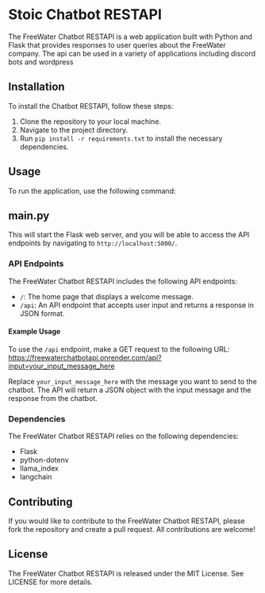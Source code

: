# Stoic Chatbot RESTAPI

The FreeWater Chatbot RESTAPI is a web application built with Python and Flask that provides responses to user queries about the FreeWater company. The api can be used in a variety of applications including discord bots and wordpress

## Installation

To install the Chatbot RESTAPI, follow these steps:

1. Clone the repository to your local machine.
2. Navigate to the project directory.
3. Run `pip install -r requirements.txt` to install the necessary dependencies.

## Usage

To run the application, use the following command:

## main.py

This will start the Flask web server, and you will be able to access the API endpoints by navigating to `http://localhost:5000/`.

### API Endpoints

The FreeWater Chatbot RESTAPI includes the following API endpoints:

- `/`: The home page that displays a welcome message.
- `/api`: An API endpoint that accepts user input and returns a response in JSON format.

#### Example Usage

To use the `/api` endpoint, make a GET request to the following URL:
https://freewaterchatbotapi.onrender.com/api?input=your_input_message_here

Replace `your_input_message_here` with the message you want to send to the chatbot. The API will return a JSON object with the input message and the response from the chatbot.


### Dependencies

The FreeWater Chatbot RESTAPI relies on the following dependencies:

- Flask
- python-dotenv
- llama_index
- langchain

## Contributing

If you would like to contribute to the FreeWater Chatbot RESTAPI, please fork the repository and create a pull request. All contributions are welcome!

## License

The FreeWater Chatbot RESTAPI is released under the MIT License. See LICENSE for more details.
